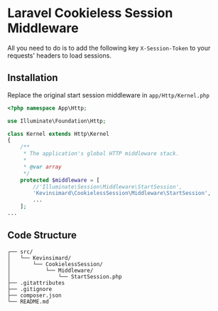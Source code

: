 # Laravel Cookieless Session Middleware

All you need to do is to add the following key ```X-Session-Token``` to your requests' headers to load sessions.

## Installation
Replace the original start session middleware in ```app/Http/Kernel.php```

```php
<?php namespace App\Http;

use Illuminate\Foundation\Http;

class Kernel extends Http\Kernel
{
    /**
     * The application's global HTTP middleware stack.
     *
     * @var array
     */
    protected $middleware = [
        //'Illuminate\Session\Middleware\StartSession',
        'Kevinsimard\CookielessSession\Middleware\StartSession',
        ...
    ];
...
```

## Code Structure
    ┌── src/
    │   └── Kevinsimard/
    │       └── CookielessSession/
    │           └── Middleware/
    │               └── StartSession.php
    ├── .gitattributes
    ├── .gitignore
    ├── composer.json
    └── README.md
